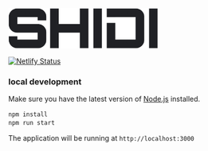 <img src="public/logo.jpg" width="300" />

[![Netlify Status](https://api.netlify.com/api/v1/badges/05f815d9-cab4-4ce7-be4f-1c134e87f52d/deploy-status)](https://app.netlify.com/sites/shidi/deploys)

### local development

Make sure you have the latest version of [Node.js](https://nodejs.org/en/) installed.

```bash
npm install
npm run start
```

The application will be running at `http://localhost:3000`
